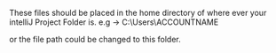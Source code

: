 These files should be placed in the home directory of where ever your intelliJ Project Folder is. e.g ->
C:\Users\ACCOUNTNAME

or the file path could be changed to this folder.